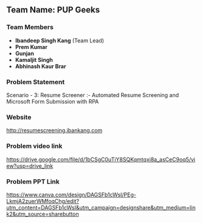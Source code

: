 ## Team Name: PUP Geeks

### Team Members
- **Ibandeep Singh Kang** (Team Lead)
- **Prem Kumar**
- **Gunjan**
- **Kamaljit Singh**
- **Abhinash Kaur Brar**

### Problem Statement
Scenario - 3: Resume Screener :- Automated Resume Screening and Microsoft Form Submission with RPA

### Website
http://resumescreening.ibankang.com

### Problem video link
https://drive.google.com/file/d/1bCSgC0uTiY8SQKqmtqxi8a_asCeC9oq5/view?usp=drive_link

### Problem PPT Link
https://www.canva.com/design/DAGSFb1cWsI/PEg-LkmjA2zuerWMfoqChg/edit?utm_content=DAGSFb1cWsI&utm_campaign=designshare&utm_medium=link2&utm_source=sharebutton
